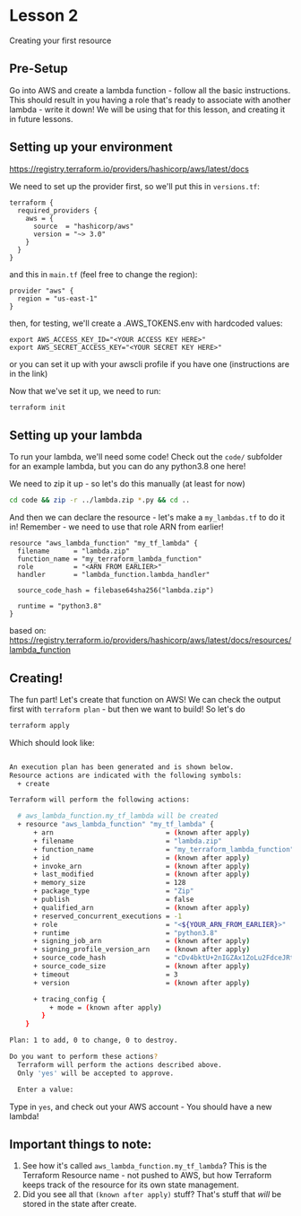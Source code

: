 # Lesson 2
Creating your first resource

## Pre-Setup
Go into AWS and create a lambda function - follow all the basic instructions. This should result in you having a role that's ready to associate with another lambda - write it down! We will be using that for this lesson, and creating it in future lessons.

## Setting up your environment
https://registry.terraform.io/providers/hashicorp/aws/latest/docs

We need to set up the provider first, so we'll put this in `versions.tf`:
```hcl
terraform {
  required_providers {
    aws = {
      source  = "hashicorp/aws"
      version = "~> 3.0"
    }
  }
}
```
and this in `main.tf` (feel free to change the region):
```hcl
provider "aws" {
  region = "us-east-1"
}
```

then, for testing, we'll create a .AWS_TOKENS.env with hardcoded values:
```
export AWS_ACCESS_KEY_ID="<YOUR ACCESS KEY HERE>"
export AWS_SECRET_ACCESS_KEY="<YOUR SECRET KEY HERE>"
```
or you can set it up with your awscli profile if you have one (instructions are in the link)

Now that we've set it up, we need to run:
```sh
terraform init
```

## Setting up your lambda
To run your lambda, we'll need some code! Check out the `code/` subfolder for an example lambda, but you can do any python3.8 one here!

We need to zip it up - so let's do this manually (at least for now)
```sh
cd code && zip -r ../lambda.zip *.py && cd ..
```

And then we can declare the resource - let's make a `my_lambdas.tf` to do it in! Remember - we need to use that role ARN from earlier!

```hcl
resource "aws_lambda_function" "my_tf_lambda" {
  filename      = "lambda.zip"
  function_name = "my_terraform_lambda_function"
  role          = "<ARN FROM EARLIER>"
  handler       = "lambda_function.lambda_handler"

  source_code_hash = filebase64sha256("lambda.zip")

  runtime = "python3.8"
}

```
based on: https://registry.terraform.io/providers/hashicorp/aws/latest/docs/resources/lambda_function

## Creating!
The fun part! Let's create that function on AWS!
We can check the output first with `terraform plan` - but then we want to build! So let's do
```sh
terraform apply
```

Which should look like:
```sh

An execution plan has been generated and is shown below.
Resource actions are indicated with the following symbols:
  + create

Terraform will perform the following actions:

  # aws_lambda_function.my_tf_lambda will be created
  + resource "aws_lambda_function" "my_tf_lambda" {
      + arn                            = (known after apply)
      + filename                       = "lambda.zip"
      + function_name                  = "my_terraform_lambda_function"
      + id                             = (known after apply)
      + invoke_arn                     = (known after apply)
      + last_modified                  = (known after apply)
      + memory_size                    = 128
      + package_type                   = "Zip"
      + publish                        = false
      + qualified_arn                  = (known after apply)
      + reserved_concurrent_executions = -1
      + role                           = "<${YOUR_ARN_FROM_EARLIER}>"
      + runtime                        = "python3.8"
      + signing_job_arn                = (known after apply)
      + signing_profile_version_arn    = (known after apply)
      + source_code_hash               = "cDv4bktU+2nIGZAx1ZoLu2FdceJRtuo9t+rEIQOC43g="
      + source_code_size               = (known after apply)
      + timeout                        = 3
      + version                        = (known after apply)

      + tracing_config {
          + mode = (known after apply)
        }
    }

Plan: 1 to add, 0 to change, 0 to destroy.

Do you want to perform these actions?
  Terraform will perform the actions described above.
  Only 'yes' will be accepted to approve.

  Enter a value: 
```

Type in `yes`, and check out your AWS account - You should have a new lambda!

## Important things to note:
1. See how it's called `aws_lambda_function.my_tf_lambda`?
   This is the Terraform Resource name - not pushed to AWS, but how Terraform keeps track of the resource for its own state management.
2. Did you see all that `(known after apply)` stuff? That's stuff that _will_ be stored in the state after create.
